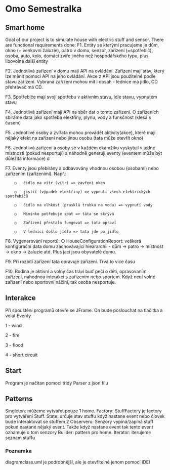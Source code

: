 # Omo Semestralka



## Smart home

Goal of our project is to simulate house with electric stuff and sensor. 
There are functional requirements done:
F1.	Entity se kterými pracujeme je dům, okno (+ venkovní žaluzie), patro v domu, senzor, zařízení (=spotřebič), osoba, auto, kolo, domácí zvíře jiného než hospodářského typu, plus libovolné další entity

F2.	Jednotlivá zařízení v domu mají API na ovládání. Zařízení mají stav, který lze měnit pomocí API na jeho ovládání. Akce z API jsou použitelné podle stavu zařízení. Vybraná zařízení mohou mít i obsah - lednice má jídlo, CD přehrávač má CD.

F3.	Spotřebiče mají svojí spotřebu v aktivním stavu, idle stavu, vypnutém stavu

F4.	Jednotlivá zařízení mají API na sběr dat o tomto zařízení. O zařízeních sbíráme data jako spotřeba elektřiny, plynu, vody a funkčnost (klesá s časem)

F5.	Jednotlivé osoby a zvířata mohou provádět aktivity(akce), které mají nějaký efekt na zařízení nebo jinou osobu (tata může otevřít okno)

F6.	Jednotlivá zařízení a osoby se v každém okamžiku vyskytují v jedné místnosti (pokud nesportují) a náhodně generují eventy (eventem může být důležitá informace) d

F7.	Eventy jsou přebírány a odbavovány vhodnou osobou (osobami) nebo zařízením (zařízeními). Např.:
        
        ○	čidlo na vítr (vítr) => zavření oken
        
        ○	jistič (výpadek elektřiny) => vypnutí všech elektrických spotřebičů
        
        ○	čidlo na vlhkost (prasklá trubka na vodu) => vypnutí vody
        
        ○   Miminko potřebuje spat => táta se skrývá
        
        ○	Zařízení přestalo fungovat => tata opraví 
        
        ○	V lednici došlo jídlo => tata jde po jidlo

F8.	Vygenerování reportů:
        ○	HouseConfigurationReport: veškerá konfigurační data domu zachovávající hieararchii - dům -> patro -> místnost -> okno -> žaluzie atd. Plus jací jsou obyvatelé domu.
        

F9.	Při rozbití zařízení tata opravuje zařizení. Trvá to vice času

F10.	Rodina je aktivní a volný čas tráví buď peči o děti, opravovaním zařizení, nahodnou interakci s zařizením nebo sportem. Když není volné zařízení nebo sportovní náčiní, tak osoba nesportuje.
  

## Interakce

Při spouštění programů otevře se JFrame. On bude poslouchat na tlačitka a volat Eventy

1 - wind

2 - fire

3 - flood

4 - short circuit

## Start

Program je načitan pomoci třidy Parser z json filu

## Patterns

Singleton: můžeme vytvářet pouze 1 home.
Factory: StuffFactory je factory pro vytváření Stuff.
State: určuje stav stuffu když nastane event nebo človek bude 
interaktovat se stuffem
2 Observeru: Senzory vypíná/zapíná stuff pokud nastané nějaký 
event. Takže když nastane event tak tento event oznamuje o tom 
senzory
Builder: pattern pro home.
Iterator: iterujeme seznam stuffu 

### Poznamka
diagramclass.uml je podrobnější, ale je otevřitelné jenom pomocí IDEI
